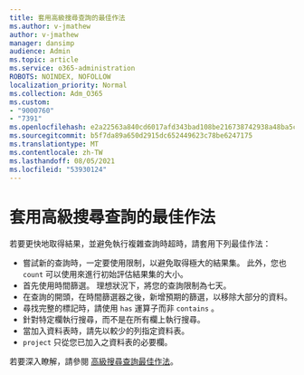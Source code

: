 ```yaml
---
title: 套用高級搜尋查詢的最佳作法
ms.author: v-jmathew
author: v-jmathew
manager: dansimp
audience: Admin
ms.topic: article
ms.service: o365-administration
ROBOTS: NOINDEX, NOFOLLOW
localization_priority: Normal
ms.collection: Adm_O365
ms.custom:
- "9000760"
- "7391"
ms.openlocfilehash: e2a22563a840cd6017afd343bad108be216738742938a48ba5ceb1010fd16098
ms.sourcegitcommit: b5f7da89a650d2915dc652449623c78be6247175
ms.translationtype: MT
ms.contentlocale: zh-TW
ms.lasthandoff: 08/05/2021
ms.locfileid: "53930124"
---
```

# <a name="apply-best-practices-for-advanced-hunting-queries"></a>套用高級搜尋查詢的最佳作法

若要更快地取得結果，並避免執行複雜查詢時超時，請套用下列最佳作法：

- 嘗試新的查詢時，一定要使用限制，以避免取得極大的結果集。 此外，您也 `count` 可以使用來進行初始評估結果集的大小。
- 首先使用時間篩選。 理想狀況下，將您的查詢限制為七天。
- 在查詢的開頭，在時間篩選器之後，新增預期的篩選，以移除大部分的資料。
- 尋找完整的標記時，請使用 `has` 運算子而非 `contains` 。
- 針對特定欄執行搜尋，而不是在所有欄上執行搜尋。
- 當加入資料表時，請先以較少的列指定資料表。
- `project` 只從您已加入之資料表的必要欄。

若要深入瞭解，請參閱 [高級搜尋查詢最佳作法](https://go.microsoft.com/fwlink/?linkid=2144812)。
